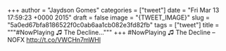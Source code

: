 
+++
author = "Jaydson Gomes"
categories = ["tweet"]
date = "Fri Mar 13 17:59:23 +0000 2015"
draft = false
image = "{TWEET_IMAGE}"
slug = "5a0ed67bfa8186522f0c0ab6aa1cb082e3fd82fb"
tags = ["tweet"]
title = """#NowPlaying ♫ The Decline..."""
+++
#NowPlaying ♫ The Decline – NOFX http://t.co/VWCHn7mWHl
